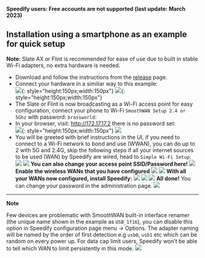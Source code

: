 <b>Speedify users: Free accounts are not supported (last update: March 2023)</b>
<h2>Installation using a smartphone as an example for quick setup</h2>
<b>Note:</b> Slate AX or Flint is recommended for ease of use due to built in stable Wi-Fi adapters, no extra hardware is needed.<br>
  
- Download and follow the instructions from the [release](https://github.com/TalalMash/SmoothWAN/releases) page. <br>
- Connect your hardware in a similiar way to this example: <br>
![](https://github.com/TalalMash/SmoothWAN-web/raw/main/Basic%20Setup%20Guide%20assets/1slate.svg){: style="height:150px;width:150px"}
![](assets/flintports.png){: style="height:150px;width:150px"}
- The Slate or Flint is now broadcasting as a Wi-Fi access point for easy configuration, connect your phone to Wi-Fi `SmoothWAN Setup 2.4 or 5Ghz` with password: `brassworld`: <br>
- In your browser, visit: http://172.17.17.2 there is no password set: <br>
![](assets/setup/1.webp){: style="height:150px;width:150px"}
![](assets/setup/2.webp)
- You will be greeted with brief instructions in the UI, if you need to connect to a Wi-Fi network to bond and use (WWAN), you can do up to 2 with 5G and 2.4G, skip the following steps if all your internet sources to be used (WAN) by Speedify are wired, head to `Simple Wi-Fi Setup`: 
![](assets/setup/3.webp)
![](assets/setup/4.webp)
**You can also change your access point SSID/Password here!**
![](assets/setup/5.webp)
**Enable the wireless WANs that you have configured**
![](assets/setup/6.webp)
![](assets/setup/7.webp)
**With all your WANs now configured, install Speedify:**
![](assets/setup/9.webp)
![](assets/setup/10.webp)
![](assets/setup/11.webp)
**All done!**
You can change your password in the administration page.
![](assets/setup/12.webp)

***
**Note**

Few devices are problematic with SmoothWAN built-in interface renamer (the unique name shown in the example as `USB_1f16`), you can disable this option in Speedify configuration page menu -> Options. The adapter naming will be named by the order of first detection e.g `usb0`, `usb1` etc which can be random on every power up. 
For data cap limit users, Speedify won't be able to tell which WAN to limit persistently in this mode.
![](assets/setup/13.webp)
